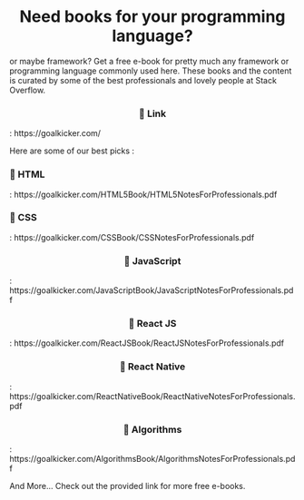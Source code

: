 <h1 align="center">Need books for your programming language? </h1> 
  
  or maybe framework? Get a free e-book for pretty much any framework or programming language commonly used here. These books and the content is curated by some of the best professionals and lovely people at Stack Overflow. 

<h3 align="center"> 🔗 Link </h3> : https://goalkicker.com/

Here are some of our best picks :

<h3 align="left"> 🔗 HTML </h3>: https://goalkicker.com/HTML5Book/HTML5NotesForProfessionals.pdf

<h3 align="left"> 🔗 CSS </h3>: https://goalkicker.com/CSSBook/CSSNotesForProfessionals.pdf

<h3 align="center"> 🔗 JavaScript </h3>: https://goalkicker.com/JavaScriptBook/JavaScriptNotesForProfessionals.pdf

<h3 align="center"> 🔗 React JS </h3>: https://goalkicker.com/ReactJSBook/ReactJSNotesForProfessionals.pdf

<h3 align="center"> 🔗 React Native </h3>: https://goalkicker.com/ReactNativeBook/ReactNativeNotesForProfessionals.pdf

<h3 align="center"> 🔗 Algorithms </h3>: https://goalkicker.com/AlgorithmsBook/AlgorithmsNotesForProfessionals.pdf

And More... Check out the provided link for more free e-books.
